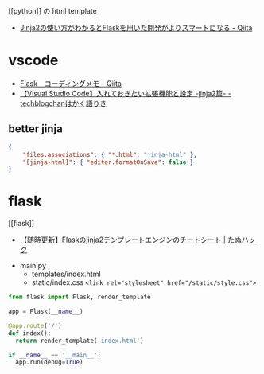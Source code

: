[[python]] の html template

- [Jinja2の使い方がわかるとFlaskを用いた開発がよりスマートになる - Qiita](https://qiita.com/oliva/items/7ae5de21307d101b4759)

# vscode
- [Flask　コーディングメモ - Qiita](https://qiita.com/sskyh/items/52b965b378cc916be3ab)
- [【Visual Studio Code】入れておきたい拡張機能と設定 -jinja2篇- - techblogchanはかく語りき](https://www.techblogchan.com/entry/2021/03/29/080000)

## better jinja
```json:settings.json
{
	"files.associations": { "*.html": "jinja-html" },
	"[jinja-html]": { "editor.formatOnSave": false }
}
```

# flask
[[flask]]
- [【随時更新】Flaskのjinja2テンプレートエンジンのチートシート | たぬハック](https://tanuhack.com/jinja2-cheetsheet/)

* main.py
	* templates/index.html
	- static/index.css `<link rel="stylesheet" href="/static/style.css">`

```python:main.py
from flask import Flask, render_template

app = Flask(__name__)

@app.route('/')
def index():
  return render_template('index.html')

if __name__ == '__main__':
  app.run(debug=True)
```
